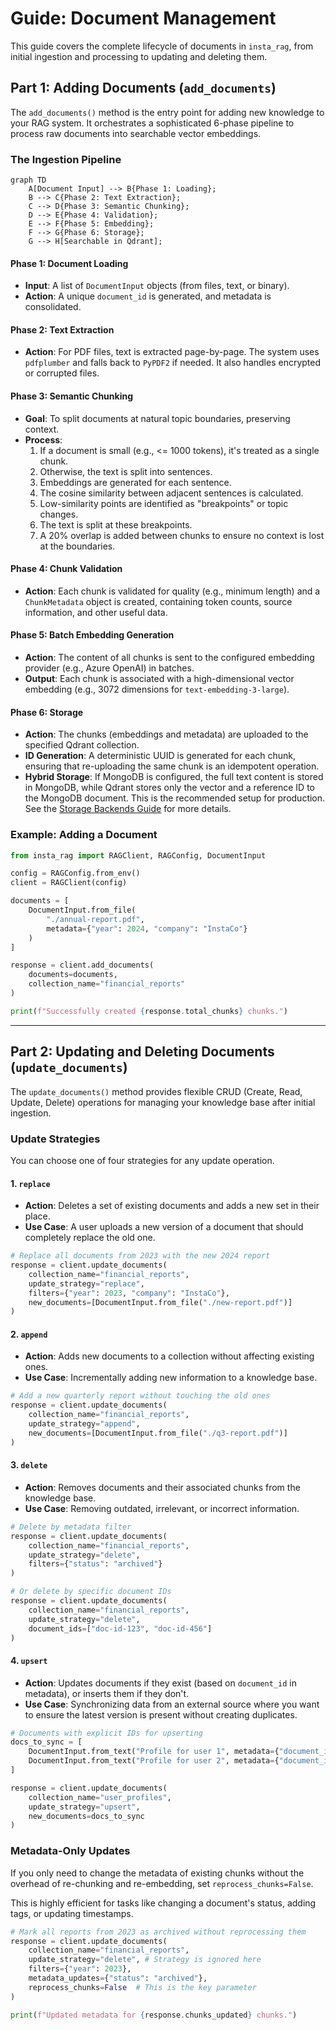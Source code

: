 # Guide: Document Management

This guide covers the complete lifecycle of documents in `insta_rag`, from initial ingestion and processing to updating and deleting them.

## Part 1: Adding Documents (`add_documents`)

The `add_documents()` method is the entry point for adding new knowledge to your RAG system. It orchestrates a sophisticated 6-phase pipeline to process raw documents into searchable vector embeddings.

### The Ingestion Pipeline

```mermaid
graph TD
    A[Document Input] --> B{Phase 1: Loading};
    B --> C{Phase 2: Text Extraction};
    C --> D{Phase 3: Semantic Chunking};
    D --> E{Phase 4: Validation};
    E --> F{Phase 5: Embedding};
    F --> G{Phase 6: Storage};
    G --> H[Searchable in Qdrant];
```

#### **Phase 1: Document Loading**
*   **Input**: A list of `DocumentInput` objects (from files, text, or binary).
*   **Action**: A unique `document_id` is generated, and metadata is consolidated.

#### **Phase 2: Text Extraction**
*   **Action**: For PDF files, text is extracted page-by-page. The system uses `pdfplumber` and falls back to `PyPDF2` if needed. It also handles encrypted or corrupted files.

#### **Phase 3: Semantic Chunking**
*   **Goal**: To split documents at natural topic boundaries, preserving context.
*   **Process**:
    1.  If a document is small (e.g., <= 1000 tokens), it's treated as a single chunk.
    2.  Otherwise, the text is split into sentences.
    3.  Embeddings are generated for each sentence.
    4.  The cosine similarity between adjacent sentences is calculated.
    5.  Low-similarity points are identified as "breakpoints" or topic changes.
    6.  The text is split at these breakpoints.
    7.  A 20% overlap is added between chunks to ensure no context is lost at the boundaries.

#### **Phase 4: Chunk Validation**
*   **Action**: Each chunk is validated for quality (e.g., minimum length) and a `ChunkMetadata` object is created, containing token counts, source information, and other useful data.

#### **Phase 5: Batch Embedding Generation**
*   **Action**: The content of all chunks is sent to the configured embedding provider (e.g., Azure OpenAI) in batches.
*   **Output**: Each chunk is associated with a high-dimensional vector embedding (e.g., 3072 dimensions for `text-embedding-3-large`).

#### **Phase 6: Storage**
*   **Action**: The chunks (embeddings and metadata) are uploaded to the specified Qdrant collection.
*   **ID Generation**: A deterministic UUID is generated for each chunk, ensuring that re-uploading the same chunk is an idempotent operation.
*   **Hybrid Storage**: If MongoDB is configured, the full text content is stored in MongoDB, while Qdrant stores only the vector and a reference ID to the MongoDB document. This is the recommended setup for production. See the [Storage Backends Guide](./storage-backends.md) for more details.

### Example: Adding a Document

```python
from insta_rag import RAGClient, RAGConfig, DocumentInput

config = RAGConfig.from_env()
client = RAGClient(config)

documents = [
    DocumentInput.from_file(
        "./annual-report.pdf",
        metadata={"year": 2024, "company": "InstaCo"}
    )
]

response = client.add_documents(
    documents=documents,
    collection_name="financial_reports"
)

print(f"Successfully created {response.total_chunks} chunks.")
```

---

## Part 2: Updating and Deleting Documents (`update_documents`)

The `update_documents()` method provides flexible CRUD (Create, Read, Update, Delete) operations for managing your knowledge base after initial ingestion.

### Update Strategies

You can choose one of four strategies for any update operation.

#### 1. `replace`
*   **Action**: Deletes a set of existing documents and adds a new set in their place.
*   **Use Case**: A user uploads a new version of a document that should completely replace the old one.

```python
# Replace all documents from 2023 with the new 2024 report
response = client.update_documents(
    collection_name="financial_reports",
    update_strategy="replace",
    filters={"year": 2023, "company": "InstaCo"},
    new_documents=[DocumentInput.from_file("./new-report.pdf")]
)
```

#### 2. `append`
*   **Action**: Adds new documents to a collection without affecting existing ones.
*   **Use Case**: Incrementally adding new information to a knowledge base.

```python
# Add a new quarterly report without touching the old ones
response = client.update_documents(
    collection_name="financial_reports",
    update_strategy="append",
    new_documents=[DocumentInput.from_file("./q3-report.pdf")]
)
```

#### 3. `delete`
*   **Action**: Removes documents and their associated chunks from the knowledge base.
*   **Use Case**: Removing outdated, irrelevant, or incorrect information.

```python
# Delete by metadata filter
response = client.update_documents(
    collection_name="financial_reports",
    update_strategy="delete",
    filters={"status": "archived"}
)

# Or delete by specific document IDs
response = client.update_documents(
    collection_name="financial_reports",
    update_strategy="delete",
    document_ids=["doc-id-123", "doc-id-456"]
)
```

#### 4. `upsert`
*   **Action**: Updates documents if they exist (based on `document_id` in metadata), or inserts them if they don't.
*   **Use Case**: Synchronizing data from an external source where you want to ensure the latest version is present without creating duplicates.

```python
# Documents with explicit IDs for upserting
docs_to_sync = [
    DocumentInput.from_text("Profile for user 1", metadata={"document_id": "user-profile-1"}),
    DocumentInput.from_text("Profile for user 2", metadata={"document_id": "user-profile-2"}),
]

response = client.update_documents(
    collection_name="user_profiles",
    update_strategy="upsert",
    new_documents=docs_to_sync
)
```

### Metadata-Only Updates

If you only need to change the metadata of existing chunks without the overhead of re-chunking and re-embedding, set `reprocess_chunks=False`.

This is highly efficient for tasks like changing a document's status, adding tags, or updating timestamps.

```python
# Mark all reports from 2023 as archived without reprocessing them
response = client.update_documents(
    collection_name="financial_reports",
    update_strategy="delete", # Strategy is ignored here
    filters={"year": 2023},
    metadata_updates={"status": "archived"},
    reprocess_chunks=False  # This is the key parameter
)

print(f"Updated metadata for {response.chunks_updated} chunks.")
```
